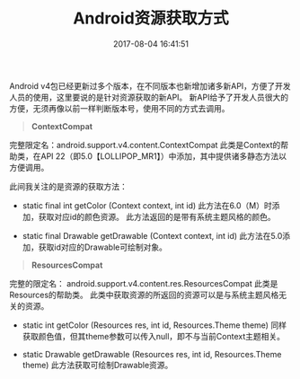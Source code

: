 ﻿---
title: Android资源获取方式
tags: [随笔, 资源]
categories: [Android]
date: 2017-08-04 16:41:51
---

Android v4包已经更新过多个版本，在不同版本也新增加诸多新API，方便了开发人员的使用，这里要说的是针对资源获取的新API。
新API给予了开发人员很大的方便，无须再像以前一样判断版本号，使用不同的方式去调用。

<!-- more -->  

> **ContextCompat**

完整限定名：android.support.v4.content.ContextCompat
此类是Context的帮助类，在API 22（即5.0【LOLLIPOP_MR1】）中添加，其中提供诸多静态方法以方便调用。

此间我关注的是资源的获取方法：

- static final int getColor (Context context, int id)
  此方法在6.0（M）时添加，获取对应id的颜色资源。
  此方法返回的是带有系统主题风格的颜色。


- static final Drawable getDrawable (Context context, int id)
   此方法在5.0添加，获取id对应的Drawable可绘制对象。

> **ResourcesCompat**

完整的限定名：	android.support.v4.content.res.ResourcesCompat
此类是Resources的帮助类。
此类中获取资源的所返回的资源可以是与系统主题风格无关的资源。

- static int getColor (Resources res, int id, Resources.Theme theme)
同样获取颜色值，但其theme参数可以传入null，即不与当前Context主题相关。

- static Drawable getDrawable (Resources res, int id, Resources.Theme theme)
此方法获取可绘制Drawable资源。
